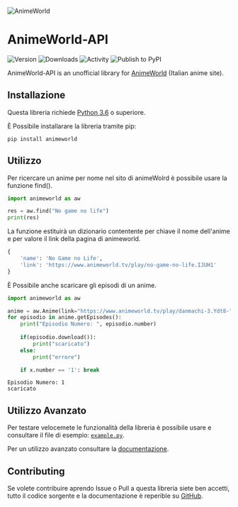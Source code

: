 ![AnimeWorld](/documentation/img/AnimeWorld-API.png)
# AnimeWorld-API

![Version](https://img.shields.io/pypi/v/animeworld)
![Downloads](https://pepy.tech/badge/animeworld/week)
![Activity](https://img.shields.io/github/commit-activity/w/MainKronos/AnimeWorld-API) 
![Publish to PyPI](https://github.com/MainKronos/AnimeWorld-API/workflows/Publish%20to%20PyPI/badge.svg)

AnimeWorld-API is an unofficial library for [AnimeWorld](https://www.animeworld.tv/) (Italian anime site).

## Installazione
Questa libreria richiede [Python 3.6](https://www.python.org/) o superiore.

È Possibile installarare la libreria tramite pip:
```shell script
pip install animeworld
```

## Utilizzo
Per ricercare un anime per nome nel sito di animeWolrd è possibile usare la funzione find().
```python
import animeworld as aw

res = aw.find("No game no life")
print(res)
```
La funzione estituirà un dizionario contentente per chiave il nome dell'anime e per valore il link della pagina di animeworld.
```python
{
	'name': 'No Game no Life',
	'link': 'https://www.animeworld.tv/play/no-game-no-life.IJUH1'
}
```
È Possibile anche scaricare gli episodi di un anime.
```python
import animeworld as aw

anime = aw.Anime(link="https://www.animeworld.tv/play/danmachi-3.Ydt8-")
for episodio in anime.getEpisodes():
    print("Episodio Numero: ", episodio.number)
        
    if(episodio.download()):
        print("scaricato")
    else:
        print("errore")

    if x.number == '1': break
```
```
Episodio Numero: 1
scaricato
```

## Utilizzo Avanzato
Per testare velocemete le funzionalità della libreria è possibile usare e consultare il file di esempio: [`example.py`](/documentation/example.py).

Per un utilizzo avanzato consultare la [documentazione](https://github.com/MainKronos/AnimeWorld-API/wiki).

## Contributing
Se volete contribuire aprendo Issue o Pull a questa libreria siete ben accetti, tutto il codice sorgente e la documentazione è reperible su [GitHub](https://github.com/MainKronos/AnimeWorld-API).